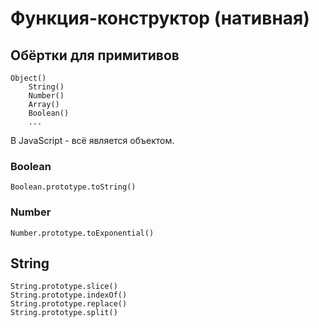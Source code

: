 # Функция-конструктор (нативная)
## Обёртки для примитивов

    Object()
        String()
        Number()
        Array()
        Boolean()
        ...

В JavaScript - всё является объектом.

### Boolean
    Boolean.prototype.toString()

### Number
    Number.prototype.toExponential()

## String
    String.prototype.slice()
    String.prototype.indexOf()
    String.prototype.replace()
    String.prototype.split()
